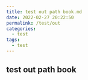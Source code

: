 ```yaml
---
title: test out path book.md
date: 2022-02-27 20:22:50
permalink: /test/out
categories:
  - test
tags:
  - test
---
```

## test out path book